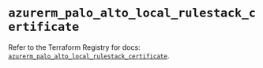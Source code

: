 # `azurerm_palo_alto_local_rulestack_certificate`

Refer to the Terraform Registry for docs: [`azurerm_palo_alto_local_rulestack_certificate`](https://registry.terraform.io/providers/hashicorp/azurerm/3.99.0/docs/resources/palo_alto_local_rulestack_certificate).
